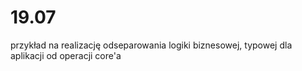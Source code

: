19.07
======

przykład na realizację odseparowania logiki biznesowej, typowej dla aplikacji od operacji core'a